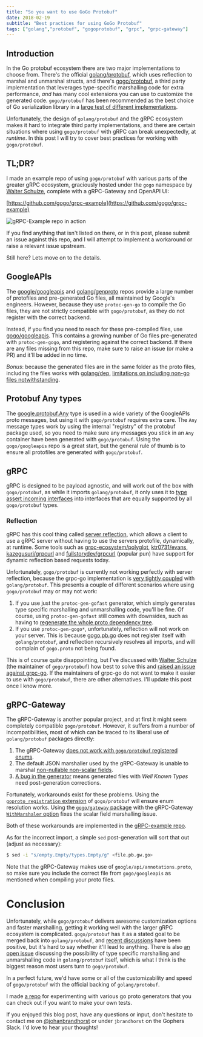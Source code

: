 ```yaml
---
title: "So you want to use GoGo Protobuf"
date: 2018-02-19
subtitle: "Best practices for using GoGo Protobuf"
tags: ["golang","protobuf", "gogoprotobuf", "grpc", "grpc-gateway"]
---
```


## Introduction

In the Go protobuf ecosystem there are two major implementations
to choose from. There's the official
[golang/protobuf](https://github.com/golang/protobuf), which uses
reflection to marshal and unmarshal structs, and there's
[gogo/protobuf](https://github.com/gogo/protobuf), a third party
implementation that leverages type-specific marshalling code for
extra performance, _and_ has many cool extensions you can use to
customize the generated code. `gogo/protobuf` has been recommended
as the best choice of Go serialization library in a
[large test of different implementations](https://github.com/alecthomas/go_serialization_benchmarks#recommendation).

Unfortunately, the design of `golang/protobuf` and the gRPC ecosystem
makes it hard to integrate third party implementations,
and there are certain situations where using `gogo/protobuf`
with gRPC can break unexpectedly, at _runtime_.
In this post I will try to cover best practices for
working with `gogo/protobuf`.

## TL;DR?

I made an example repo of using `gogo/protobuf` with various parts of the
greater gRPC ecosystem, graciously hosted under the `gogo` namespace by
[Walter Schulze](https://github.com/awalterschulze), complete with a
gRPC-Gateway and OpenAPI UI:

[https://github.com/gogo/grpc-example](https://github.com/gogo/grpc-example)

![gRPC-Example repo in action](/img/swagger.png)

If you find anything that isn't listed on there, or in this post, please
submit an issue against this repo, and I will attempt to implement a
workaround or raise a relevant issue upstream.

Still here? Lets move on to the details.

## GoogleAPIs

The [google/googleapis](https://github.com/google/googleapis)
and [golang/genproto](https://github.com/golang/genproto) repos
provide a large number of protofiles and pre-generated Go files, all
maintained by Google's engineers. However, because they use `protoc-gen-go`
to compile the Go files, they are not strictly compatible with
`gogo/protobuf`, as they do not register with the correct backend.

Instead, if you find you need to reach for these pre-compiled files,
use [gogo/googleapis](https://github.com/gogo/googleapis).
This contains a growing number of Go files pre-generated with
`protoc-gen-gogo`, and registering against the correct backend.
If there are any files missing from this repo, make sure to raise
an issue (or make a PR) and it'll be added in no time.

_Bonus_: because the generated files are in the same folder as the proto
files, including the files works with [golang/dep](https://github.com/golang/dep),
[limitations on including non-go files notwithstanding](https://github.com/golang/dep/issues/1306).

## Protobuf Any types

The [google.protobuf.Any](https://developers.google.com/protocol-buffers/docs/proto3#any)
type is used in a wide variety of the GoogleAPIs proto messages,
but using it with `gogo/protobuf` requires extra care. The `Any`
message types work by using the internal "registry" of the protobuf
package used, so you need to make sure any messages you stick in
an `Any` container have been generated with `gogo/protobuf`.
Using the `gogo/googleapis` repo is a great start, but the general
rule of thumb is to ensure all protofiles are generated with
`gogo/protobuf`.

## gRPC

gRPC is designed to be payload agnostic, and will work out of the
box with `gogo/protobuf`, as while it imports `golang/protobuf`,
it only uses it to
[type assert incoming interfaces](https://github.com/grpc/grpc-go/blob/dfa18343df54bda471a4b53677aa7c0d0df882d1/encoding/proto/proto.go)
into interfaces that are equally supported by all `gogo/protobuf` types.

### Reflection

gRPC has this cool thing called
[server reflection](https://github.com/grpc/grpc-go/blob/master/Documentation/server-reflection-tutorial.md),
which allows a client to use a gRPC server without having to use
the servers protofile, dynamically, at runtime. Some tools such as
[grpc-ecosystem/polyglot](https://github.com/grpc-ecosystem/polyglot),
[ktr0731/evans](https://github.com/ktr0731/evans),
[kazegusuri/grpcurl](https://github.com/kazegusuri/grpcurl)
and [fullstorydev/grpcurl](https://github.com/fullstorydev/grpcurl)
(popular pun) have support for dynamic reflection based requests today.

Unfortunately, `gogo/protobuf` is currently not working perfectly
with server reflection, because the grpc-go implementation is
[very tightly coupled](https://github.com/grpc/grpc-go/issues/1873)
with `golang/protobuf`. This presents a couple of different scenarios
where using `gogo/protobuf` may or may not work:

1. If you use just the `protoc-gen-gofast` generator, which simply
    generates type specific marshalling and unmarshalling code,
    you'll be fine. Of course, using `protoc-gen-gofast` still
    comes with downsides, such as having to
    [regenerate the whole proto dependency tree](https://github.com/gogo/protobuf/issues/325).
2. If you use `protoc-gen-gogo*`, unfortunately, reflection will
    not work on your server. This is because
    [gogo.pb.go](https://github.com/gogo/protobuf/blob/master/gogoproto/gogo.pb.go)
    does not register itself with `golang/protobuf`, and reflection
    recursively resolves all imports, and will complain of
    `gogo.proto` not being found.

This is of course quite disappointing, but I've discussed
with [Walter Schulze](https://github.com/awalterschulze)
(the maintainer of `gogo/protobuf`) how best to solve this and
[raised an issue against grpc-go](https://github.com/grpc/grpc-go/issues/1873).
If the maintainers of grpc-go do not want to make it easier
to use with `gogo/protobuf`, there are other alternatives.
I'll update this post once I know more.

## gRPC-Gateway

The gRPC-Gateway is another popular project, and at first it
might seem completely compatible `gogo/protobuf`. However,
it suffers from a number of incompatibilities, most of which
can be traced to its liberal use of `golang/protobuf` packages directly:

1. The gRPC-Gateway [does not work with `gogo/protobuf` registered enums](https://github.com/grpc-ecosystem/grpc-gateway/issues/320).
1. The default JSON marshaller used by the gRPC-Gateway is unable
to marshal [non-nullable non-scalar fields](https://github.com/gogo/protobuf/issues/178).
1. [A bug in the generator](https://github.com/grpc-ecosystem/grpc-gateway/issues/229)
means generated files with _Well Known Types_ need post-generation corrections.

Fortunately, workarounds exist for these problems.
Using the [`goproto_registration` extension](https://github.com/gogo/protobuf/blob/master/extensions.md#goprotobuf-compatibility)
of `gogo/protobuf` will ensure enum resolution works.
Using the [`gogo/gateway` package](https://github.com/gogo/gateway)
with the gRPC-Gateway
[`WithMarshaler` option](https://github.com/gogo/grpc-example/blob/6c217371b67a89609c632f047477fa5a1123ac93/main.go#L98)
fixes the scalar field marshalling issue.

Both of these workarounds are implemented in the
[gRPC-example repo](https://github.com/gogo/grpc-example).

As for the incorrect import, a simple `sed` post-generation
will sort that out (adjust as necessary):

```bash
$ sed -i "s/empty.Empty/types.Empty/g" <file.pb.gw.go>
```

Note that the gRPC-Gateway makes use of `google/api/annotations.proto`,
so make sure you include the correct file from `gogo/googleapis` as
mentioned when compiling your proto files.

# Conclusion

Unfortunately, while `gogo/protobuf` delivers awesome customization
options and faster marshalling, getting it working well with the
larger gRPC ecosystem is complicated. `gogo/protobuf` has it as a
stated goal to be merged back into `golang/protobuf`, and
[recent discussions](https://groups.google.com/d/msg/golang-nuts/F5xFHTfwRnY/sPv5nTVXBQAJ)
have been positive, but it's hard to say whether it'll lead to anything.
There is also [an open issue](https://github.com/golang/protobuf/issues/280)
discussing the possibility of type specific marshalling and unmarshalling code
in `golang/protobuf` itself, which is what I think is the biggest reason
most users turn to `gogo/protobuf`.

In a perfect future, we'd have some or all of the customizability and speed of
`gogo/protobuf` with the official backing of `golang/protobuf`.

I made
[a repo](https://github.com/johanbrandhorst/gogoproto-experiments)
for experimenting with various go proto generators
that you can check out if you want to make your own tests.

If you enjoyed this blog post, have any questions or input,
don't hesitate to contact me on
[@johanbrandhorst](https://twitter.com/JohanBrandhorst) or
under `jbrandhorst` on the Gophers Slack. I'd love to hear
your thoughts!
